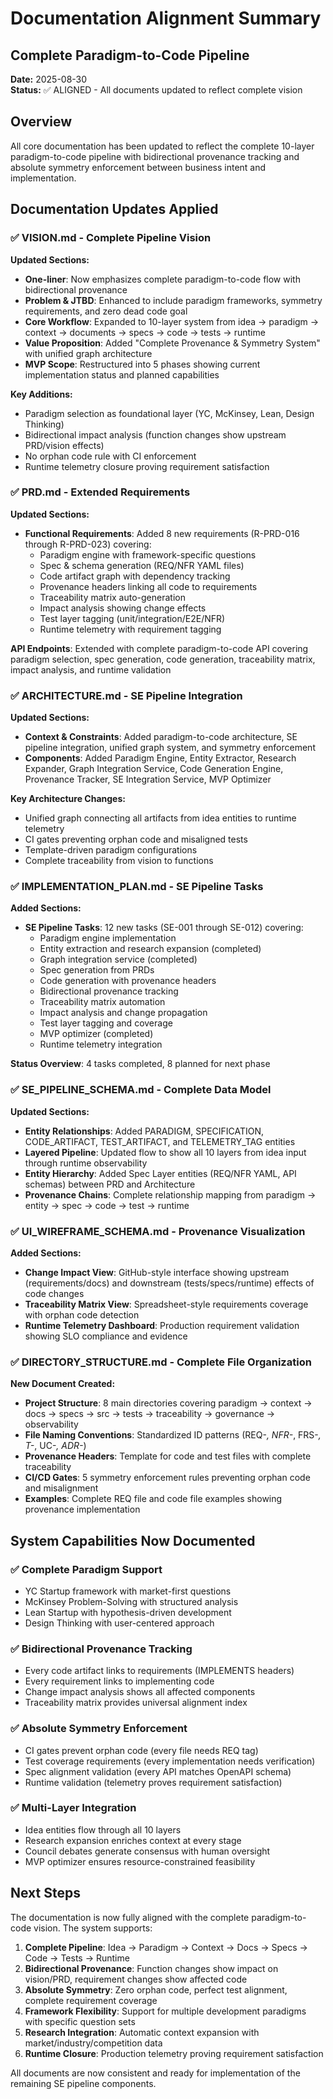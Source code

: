 # Documentation Alignment Summary
## Complete Paradigm-to-Code Pipeline

**Date:** 2025-08-30  
**Status:** ✅ ALIGNED - All documents updated to reflect complete vision

## Overview

All core documentation has been updated to reflect the complete 10-layer paradigm-to-code pipeline with bidirectional provenance tracking and absolute symmetry enforcement between business intent and implementation.

## Documentation Updates Applied

### ✅ VISION.md - Complete Pipeline Vision
**Updated Sections:**
- **One-liner**: Now emphasizes complete paradigm-to-code flow with bidirectional provenance
- **Problem & JTBD**: Enhanced to include paradigm frameworks, symmetry requirements, and zero dead code goal
- **Core Workflow**: Expanded to 10-layer system from idea → paradigm → context → documents → specs → code → tests → runtime
- **Value Proposition**: Added "Complete Provenance & Symmetry System" with unified graph architecture
- **MVP Scope**: Restructured into 5 phases showing current implementation status and planned capabilities

**Key Additions:**
- Paradigm selection as foundational layer (YC, McKinsey, Lean, Design Thinking)
- Bidirectional impact analysis (function changes show upstream PRD/vision effects)
- No orphan code rule with CI enforcement
- Runtime telemetry closure proving requirement satisfaction

### ✅ PRD.md - Extended Requirements
**Updated Sections:**
- **Functional Requirements**: Added 8 new requirements (R-PRD-016 through R-PRD-023) covering:
  - Paradigm engine with framework-specific questions
  - Spec & schema generation (REQ/NFR YAML files)
  - Code artifact graph with dependency tracking
  - Provenance headers linking all code to requirements
  - Traceability matrix auto-generation
  - Impact analysis showing change effects
  - Test layer tagging (unit/integration/E2E/NFR)
  - Runtime telemetry with requirement tagging

**API Endpoints**: Extended with complete paradigm-to-code API covering paradigm selection, spec generation, code generation, traceability matrix, impact analysis, and runtime validation

### ✅ ARCHITECTURE.md - SE Pipeline Integration
**Updated Sections:**
- **Context & Constraints**: Added paradigm-to-code architecture, SE pipeline integration, unified graph system, and symmetry enforcement
- **Components**: Added Paradigm Engine, Entity Extractor, Research Expander, Graph Integration Service, Code Generation Engine, Provenance Tracker, SE Integration Service, MVP Optimizer

**Key Architecture Changes:**
- Unified graph connecting all artifacts from idea entities to runtime telemetry
- CI gates preventing orphan code and misaligned tests
- Template-driven paradigm configurations
- Complete traceability from vision to functions

### ✅ IMPLEMENTATION_PLAN.md - SE Pipeline Tasks
**Added Sections:**
- **SE Pipeline Tasks**: 12 new tasks (SE-001 through SE-012) covering:
  - Paradigm engine implementation
  - Entity extraction and research expansion (completed)
  - Graph integration service (completed)
  - Spec generation from PRDs
  - Code generation with provenance headers
  - Bidirectional provenance tracking
  - Traceability matrix automation
  - Impact analysis and change propagation
  - Test layer tagging and coverage
  - MVP optimizer (completed)
  - Runtime telemetry integration

**Status Overview**: 4 tasks completed, 8 planned for next phase

### ✅ SE_PIPELINE_SCHEMA.md - Complete Data Model
**Updated Sections:**
- **Entity Relationships**: Added PARADIGM, SPECIFICATION, CODE_ARTIFACT, TEST_ARTIFACT, and TELEMETRY_TAG entities
- **Layered Pipeline**: Updated flow to show all 10 layers from idea input through runtime observability
- **Entity Hierarchy**: Added Spec Layer entities (REQ/NFR YAML, API schemas) between PRD and Architecture
- **Provenance Chains**: Complete relationship mapping from paradigm → entity → spec → code → test → runtime

### ✅ UI_WIREFRAME_SCHEMA.md - Provenance Visualization
**Added Sections:**
- **Change Impact View**: GitHub-style interface showing upstream (requirements/docs) and downstream (tests/specs/runtime) effects of code changes
- **Traceability Matrix View**: Spreadsheet-style requirements coverage with orphan code detection
- **Runtime Telemetry Dashboard**: Production requirement validation showing SLO compliance and evidence

### ✅ DIRECTORY_STRUCTURE.md - Complete File Organization
**New Document Created:**
- **Project Structure**: 8 main directories covering paradigm → context → docs → specs → src → tests → traceability → governance → observability
- **File Naming Conventions**: Standardized ID patterns (REQ-*, NFR-*, FRS-*, T-*, UC-*, ADR-*)
- **Provenance Headers**: Template for code and test files with complete traceability
- **CI/CD Gates**: 5 symmetry enforcement rules preventing orphan code and misalignment
- **Examples**: Complete REQ file and code file examples showing provenance implementation

## System Capabilities Now Documented

### ✅ Complete Paradigm Support
- YC Startup framework with market-first questions
- McKinsey Problem-Solving with structured analysis
- Lean Startup with hypothesis-driven development
- Design Thinking with user-centered approach

### ✅ Bidirectional Provenance Tracking
- Every code artifact links to requirements (IMPLEMENTS headers)
- Every requirement links to implementing code
- Change impact analysis shows all affected components
- Traceability matrix provides universal alignment index

### ✅ Absolute Symmetry Enforcement
- CI gates prevent orphan code (every file needs REQ tag)
- Test coverage requirements (every implementation needs verification)
- Spec alignment validation (every API matches OpenAPI schema)
- Runtime validation (telemetry proves requirement satisfaction)

### ✅ Multi-Layer Integration
- Idea entities flow through all 10 layers
- Research expansion enriches context at every stage
- Council debates generate consensus with human oversight
- MVP optimizer ensures resource-constrained feasibility

## Next Steps

The documentation is now fully aligned with the complete paradigm-to-code vision. The system supports:

1. **Complete Pipeline**: Idea → Paradigm → Context → Docs → Specs → Code → Tests → Runtime
2. **Bidirectional Provenance**: Function changes show impact on vision/PRD, requirement changes show affected code
3. **Absolute Symmetry**: Zero orphan code, perfect test alignment, complete requirement coverage
4. **Framework Flexibility**: Support for multiple development paradigms with specific question sets
5. **Research Integration**: Automatic context expansion with market/industry/competition data
6. **Runtime Closure**: Production telemetry proving requirement satisfaction

All documents are now consistent and ready for implementation of the remaining SE pipeline components.